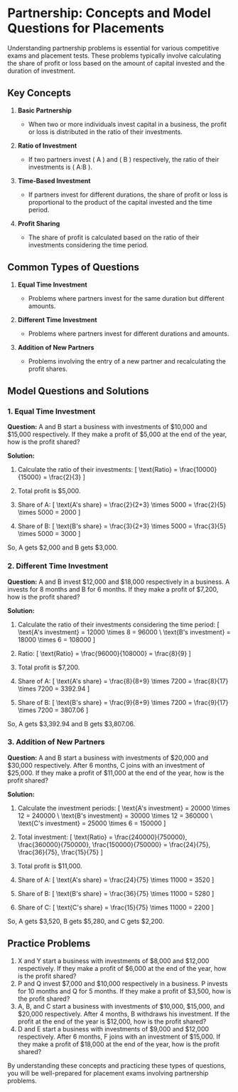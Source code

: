 # Partnership: Concepts and Model Questions for Placements

Understanding partnership problems is essential for various competitive exams and placement tests. These problems typically involve calculating the share of profit or loss based on the amount of capital invested and the duration of investment.

## Key Concepts

1. **Basic Partnership**
   - When two or more individuals invest capital in a business, the profit or loss is distributed in the ratio of their investments.

2. **Ratio of Investment**
   - If two partners invest \( A \) and \( B \) respectively, the ratio of their investments is \( A:B \).

3. **Time-Based Investment**
   - If partners invest for different durations, the share of profit or loss is proportional to the product of the capital invested and the time period.

4. **Profit Sharing**
   - The share of profit is calculated based on the ratio of their investments considering the time period.

## Common Types of Questions

1. **Equal Time Investment**
   - Problems where partners invest for the same duration but different amounts.

2. **Different Time Investment**
   - Problems where partners invest for different durations and amounts.

3. **Addition of New Partners**
   - Problems involving the entry of a new partner and recalculating the profit shares.

## Model Questions and Solutions

### 1. Equal Time Investment

**Question:**
A and B start a business with investments of $10,000 and $15,000 respectively. If they make a profit of $5,000 at the end of the year, how is the profit shared?

**Solution:**
1. Calculate the ratio of their investments:
\[
\text{Ratio} = \frac{10000}{15000} = \frac{2}{3}
\]

2. Total profit is $5,000.

3. Share of A:
\[
\text{A's share} = \frac{2}{2+3} \times 5000 = \frac{2}{5} \times 5000 = 2000
\]

4. Share of B:
\[
\text{B's share} = \frac{3}{2+3} \times 5000 = \frac{3}{5} \times 5000 = 3000
\]

So, A gets $2,000 and B gets $3,000.

### 2. Different Time Investment

**Question:**
A and B invest $12,000 and $18,000 respectively in a business. A invests for 8 months and B for 6 months. If they make a profit of $7,200, how is the profit shared?

**Solution:**
1. Calculate the ratio of their investments considering the time period:
\[
\text{A's investment} = 12000 \times 8 = 96000 \\
\text{B's investment} = 18000 \times 6 = 108000
\]

2. Ratio:
\[
\text{Ratio} = \frac{96000}{108000} = \frac{8}{9}
\]

3. Total profit is $7,200.

4. Share of A:
\[
\text{A's share} = \frac{8}{8+9} \times 7200 = \frac{8}{17} \times 7200 = 3392.94
\]

5. Share of B:
\[
\text{B's share} = \frac{9}{8+9} \times 7200 = \frac{9}{17} \times 7200 = 3807.06
\]

So, A gets $3,392.94 and B gets $3,807.06.

### 3. Addition of New Partners

**Question:**
A and B start a business with investments of $20,000 and $30,000 respectively. After 6 months, C joins with an investment of $25,000. If they make a profit of $11,000 at the end of the year, how is the profit shared?

**Solution:**
1. Calculate the investment periods:
\[
\text{A's investment} = 20000 \times 12 = 240000 \\
\text{B's investment} = 30000 \times 12 = 360000 \\
\text{C's investment} = 25000 \times 6 = 150000
\]

2. Total investment:
\[
\text{Ratio} = \frac{240000}{750000}, \frac{360000}{750000}, \frac{150000}{750000} = \frac{24}{75}, \frac{36}{75}, \frac{15}{75}
\]

3. Total profit is $11,000.

4. Share of A:
\[
\text{A's share} = \frac{24}{75} \times 11000 = 3520
\]

5. Share of B:
\[
\text{B's share} = \frac{36}{75} \times 11000 = 5280
\]

6. Share of C:
\[
\text{C's share} = \frac{15}{75} \times 11000 = 2200
\]

So, A gets $3,520, B gets $5,280, and C gets $2,200.

## Practice Problems

1. X and Y start a business with investments of $8,000 and $12,000 respectively. If they make a profit of $6,000 at the end of the year, how is the profit shared?
2. P and Q invest $7,000 and $10,000 respectively in a business. P invests for 10 months and Q for 5 months. If they make a profit of $3,500, how is the profit shared?
3. A, B, and C start a business with investments of $10,000, $15,000, and $20,000 respectively. After 4 months, B withdraws his investment. If the profit at the end of the year is $12,000, how is the profit shared?
4. D and E start a business with investments of $9,000 and $12,000 respectively. After 6 months, F joins with an investment of $15,000. If they make a profit of $18,000 at the end of the year, how is the profit shared?

By understanding these concepts and practicing these types of questions, you will be well-prepared for placement exams involving partnership problems.
